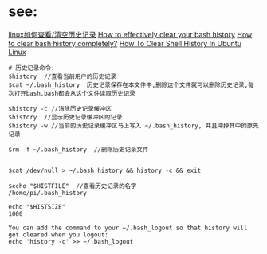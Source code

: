 

# see:
[linux如何查看/清空历史记录](https://jingyan.baidu.com/article/17bd8e524dc9a185aa2bb844.html)
[How to effectively clear your bash history](https://www.techrepublic.com/article/how-to-effectively-clear-your-bash-history/)
[How to clear bash history completely?](https://askubuntu.com/questions/191999/how-to-clear-bash-history-completely)
[How To Clear Shell History In Ubuntu Linux](https://www.cyberciti.biz/faq/clear-the-shell-history-in-ubuntu-linux/)

```
# 历史记录命令:
$history  //查看当前用户的历史记录
$cat ~/.bash_history  历史记录保存在本文件中,删除这个文件就可以删除历史记录,每次打开bash,bash都会从这个文件读取历史记录

$history -c //清除历史记录缓冲区
$history  //显示历史记录缓冲区的记录
$history -w //当前的历史记录缓冲区马上写入 ~/.bash_history, 并且冲掉其中的原先记录

$rm -f ~/.bash_history  //删除历史记录文件


$cat /dev/null > ~/.bash_history && history -c && exit

$echo "$HISTFILE"  //查看历史记录的名字
/home/pi/.bash_history

echo "$HISTSIZE"
1000

You can add the command to your ~/.bash_logout so that history will get cleared when you logout:
echo 'history -c' >> ~/.bash_logout


```

